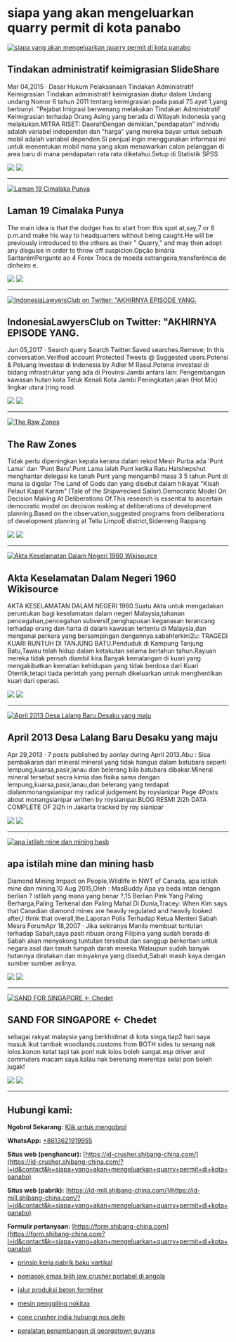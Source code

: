 # siapa yang akan mengeluarkan quarry permit di kota panabo

<a href="https://swt.shibang-china.com/?l=id&img&k=siapa+yang+akan+mengeluarkan+quarry+permit+di+kota+panabo" target="_blank">![siapa yang akan mengeluarkan quarry permit di kota panabo](http://static.shibang-china.com/all-800x300/360.jpg)</a>

## Tindakan administratif keimigrasian SlideShare
Mar 04,2015 · Dasar Hukum Pelaksanaan Tindakan Administratif Keimigrasian Tindakan administratif keimigrasian diatur dalam Undang undang Nomor 6 tahun 2011 tentang keimigrasian pada pasal 75 ayat 1,yang berbunyi: "Pejabat Imigrasi berwenang melakukan Tindakan Administratif Keimigrasian terhadap Orang Asing yang berada di Wilayah Indonesia yang melakukan.MITRA RISET: DaerahDengan demikian,"pendapatan" individu adalah variabel independen dan "harga" yang mereka bayar untuk sebuah mobil adalah variabel dependen.Si penjual ingin menggunakan informasi ini untuk menentukan mobil mana yang akan menawarkan calon pelanggan di area baru di mana pendapatan rata rata diketahui.Setup di Statistik SPSS


<a href="https://whatsapp.shibangsoft.com/WhatsApp.php" target="_blank" title="WhatsApp">![](http://static.shibang-china.com/icon/whatsapp.png)</a> <a href="https://swt.shibang-china.com/?l=id&icon&k=siapa+yang+akan+mengeluarkan+quarry+permit+di+kota+panabo" target="_blank">![](http://static.shibang-china.com/icon/chat-id.png)</a>

---

<a href="https://swt.shibang-china.com/?l=id&img&k=siapa+yang+akan+mengeluarkan+quarry+permit+di+kota+panabo" target="_blank">![Laman 19 Cimalaka Punya](http://static.shibang-china.com/all-800x300/73.jpg)</a>

## Laman 19 Cimalaka Punya
The main idea is that the dodger has to start from this spot at,say,7 or 8 p.m.and make his way to headquarters without being caught.He will be previously introduced to the others as their " Quarry," and may then adopt any disguise in order to throw off suspicion.Opção binária SantarémPergunte ao 4 Forex Troca de moeda estrangeira,transferência de dinheiro e.


<a href="https://whatsapp.shibangsoft.com/WhatsApp.php" target="_blank" title="WhatsApp">![](http://static.shibang-china.com/icon/whatsapp.png)</a> <a href="https://swt.shibang-china.com/?l=id&icon&k=siapa+yang+akan+mengeluarkan+quarry+permit+di+kota+panabo" target="_blank">![](http://static.shibang-china.com/icon/chat-id.png)</a>

---

<a href="https://swt.shibang-china.com/?l=id&img&k=siapa+yang+akan+mengeluarkan+quarry+permit+di+kota+panabo" target="_blank">![IndonesiaLawyersClub on Twitter: "AKHIRNYA EPISODE YANG.](http://static.shibang-china.com/all-800x300/1157.jpg)</a>

## IndonesiaLawyersClub on Twitter: "AKHIRNYA EPISODE YANG.
Jun 05,2017 · Search query Search Twitter.Saved searches.Remove; In this conversation.Verified account Protected Tweets @ Suggested users.Potensi & Peluang Investasi di Indonesia by Adler M Rasul.Potensi investasi di bidang infrastruktur yang ada di Provinsi Jambi antara lain: Pengembangan kawasan hutan kota Teluk Kenali Kota Jambi Peningkatan jalan (Hot Mix) lingkar utara (ring road.


<a href="https://whatsapp.shibangsoft.com/WhatsApp.php" target="_blank" title="WhatsApp">![](http://static.shibang-china.com/icon/whatsapp.png)</a> <a href="https://swt.shibang-china.com/?l=id&icon&k=siapa+yang+akan+mengeluarkan+quarry+permit+di+kota+panabo" target="_blank">![](http://static.shibang-china.com/icon/chat-id.png)</a>

---

<a href="https://swt.shibang-china.com/?l=id&img&k=siapa+yang+akan+mengeluarkan+quarry+permit+di+kota+panabo" target="_blank">![The Raw Zones](http://static.shibang-china.com/all-800x300/620.jpg)</a>

## The Raw Zones
Tidak perlu dipeningkan kepala kerana dalam rekod Mesir Purba ada 'Punt Lama' dan 'Punt Baru'.Punt Lama ialah Punt ketika Ratu Hatshepshut menghantar delegasi ke tanah Punt yang mengambil masa 3 5 tahun.Punt di mana ia digelar The Land of Gods dan yang disebut dalam hikayat "Kisah Pelaut Kapal Karam" (Tale of the Shipwrecked Sailor).Democratic Model On Decision Making At Deliberations Of.This research is essential to ascertain democratic model on decision making at deliberations of development planning.Based on the observation,suggested programs from deliberations of development planning at Tellu LimpoE district,Sidenreng Rappang


<a href="https://whatsapp.shibangsoft.com/WhatsApp.php" target="_blank" title="WhatsApp">![](http://static.shibang-china.com/icon/whatsapp.png)</a> <a href="https://swt.shibang-china.com/?l=id&icon&k=siapa+yang+akan+mengeluarkan+quarry+permit+di+kota+panabo" target="_blank">![](http://static.shibang-china.com/icon/chat-id.png)</a>

---

<a href="https://swt.shibang-china.com/?l=id&img&k=siapa+yang+akan+mengeluarkan+quarry+permit+di+kota+panabo" target="_blank">![Akta Keselamatan Dalam Negeri 1960 Wikisource](http://static.shibang-china.com/all-800x300/1195.jpg)</a>

## Akta Keselamatan Dalam Negeri 1960 Wikisource
AKTA KESELAMATAN DALAM NEGERI 1960.Suatu Akta untuk mengadakan peruntukan bagi keselamatan dalam negeri Malaysia,tahanan pencegahan,pencegahan subversif,penghapusan keganasan terancang terhadap orang dan harta di dalam kawasan tertentu di Malaysia,dan mengenai perkara yang bersampingan dengannya.sabahterkini2u: TRAGEDI KUARI RUNTUH DI TANJUNG BATU.Penduduk di Kampung Tanjung Batu,Tawau telah hidup dalam ketakutan selama bertahun tahun.Rayuan mereka tidak pernah diambil kira.Banyak kemalangan di kuari yang mengakibatkan kematian kehidupan yang tidak berdosa dari Kuari Otentik,tetapi tiada perintah yang pernah dikeluarkan untuk menghentikan kuari dari operasi.


<a href="https://whatsapp.shibangsoft.com/WhatsApp.php" target="_blank" title="WhatsApp">![](http://static.shibang-china.com/icon/whatsapp.png)</a> <a href="https://swt.shibang-china.com/?l=id&icon&k=siapa+yang+akan+mengeluarkan+quarry+permit+di+kota+panabo" target="_blank">![](http://static.shibang-china.com/icon/chat-id.png)</a>

---

<a href="https://swt.shibang-china.com/?l=id&img&k=siapa+yang+akan+mengeluarkan+quarry+permit+di+kota+panabo" target="_blank">![April 2013 Desa Lalang Baru Desaku yang maju](http://static.shibang-china.com/all-800x300/1118.jpg)</a>

## April 2013 Desa Lalang Baru Desaku yang maju
Apr 29,2013 · 7 posts published by aonlay during April 2013.Abu : Sisa pembakaran dari mineral mineral yang tidak hangus dalam batubara seperti lempung,kuarsa,pasir,lanau dan belerang bila batubara dibakar.Mineral mineral tersebut secra kimia dan fisika sama dengan lempung,kuarsa,pasir,lanau,dan belerang yang terdapat dialammonangsianipar my radical judgement by roysianipar Page 4Posts about monangsianipar written by roysianipar.BLOG RESMI 2i2h DATA COMPLETE OF 2i2h in Jakarta tracked by roy sianipar


<a href="https://whatsapp.shibangsoft.com/WhatsApp.php" target="_blank" title="WhatsApp">![](http://static.shibang-china.com/icon/whatsapp.png)</a> <a href="https://swt.shibang-china.com/?l=id&icon&k=siapa+yang+akan+mengeluarkan+quarry+permit+di+kota+panabo" target="_blank">![](http://static.shibang-china.com/icon/chat-id.png)</a>

---

<a href="https://swt.shibang-china.com/?l=id&img&k=siapa+yang+akan+mengeluarkan+quarry+permit+di+kota+panabo" target="_blank">![apa istilah mine dan mining hasb](http://static.shibang-china.com/all-800x300/779.jpg)</a>

## apa istilah mine dan mining hasb
Diamond Mining Impact on People,Wildlife in NWT of Canada, apa istilah mine dan mining,10 Aug 2015,Oleh : MasBuddy Apa ya beda intan dengan berlian ? istilah yang mana yang benar ?,15 Berlian Pink Yang Paling Berharga,Paling Terkenal dan Paling Mahal Di Dunia,Tracey: When Kim says that Canadian diamond mines are heavily regulated and heavily looked after,I think that overall,the.Laporan Polis Terhadap Ketua Menteri Sabah Mesra ForumApr 18,2007 · Jika sekiranya Manila membuat tuntutan terhadap Sabah,saya pasti ribuan orang Filipina yang sudah berada di Sabah akan menyokong tuntutan tersebut dan sanggup berkorban untuk negara asal dan tanah tumpah darah mereka.Walaupun sudah banyak hutannya diratakan dan minyaknya yang disedut,Sabah masih kaya dengan sumber sumber aslinya.


<a href="https://whatsapp.shibangsoft.com/WhatsApp.php" target="_blank" title="WhatsApp">![](http://static.shibang-china.com/icon/whatsapp.png)</a> <a href="https://swt.shibang-china.com/?l=id&icon&k=siapa+yang+akan+mengeluarkan+quarry+permit+di+kota+panabo" target="_blank">![](http://static.shibang-china.com/icon/chat-id.png)</a>

---

<a href="https://swt.shibang-china.com/?l=id&img&k=siapa+yang+akan+mengeluarkan+quarry+permit+di+kota+panabo" target="_blank">![SAND FOR SINGAPORE ← Chedet](http://static.shibang-china.com/all-800x300/487.jpg)</a>

## SAND FOR SINGAPORE ← Chedet
sebagai rakyat malaysia yang berkhidmat di kota singa,tiap2 hari saya masuk ikut tambak woodlands.customs from BOTH sides tu senang nak lolos.konon ketat tapi tak pon! nak lolos boleh sangat.esp driver and commuters macam saya.kalau nak berenang merentas selat pon boleh jugak!

<a href="https://whatsapp.shibangsoft.com/WhatsApp.php" target="_blank" title="WhatsApp">![](http://static.shibang-china.com/icon/whatsapp.png)</a> <a href="https://swt.shibang-china.com/?l=id&icon&k=siapa+yang+akan+mengeluarkan+quarry+permit+di+kota+panabo" target="_blank">![](http://static.shibang-china.com/icon/chat-id.png)</a>

---
## Hubungi kami:

**Ngobrol Sekarang:** [Klik untuk mengobrol](https://swt.shibang-china.com?l=id&contact&k=siapa+yang+akan+mengeluarkan+quarry+permit+di+kota+panabo)

**WhatsApp:**  [+8613621919955](https://whatsapp.shibangsoft.com/WhatsApp.php)

**Situs web (penghancur):** [https://id-crusher.shibang-china.com/](https://id-crusher.shibang-china.com/?l=id&contact&k=siapa+yang+akan+mengeluarkan+quarry+permit+di+kota+panabo)

**Situs web (pabrik):** [https://id-mill.shibang-china.com/](https://id-mill.shibang-china.com/?l=id&contact&k=siapa+yang+akan+mengeluarkan+quarry+permit+di+kota+panabo)

**Formulir pertanyaan:** [https://form.shibang-china.com](https://form.shibang-china.com?l=id&contact&k=siapa+yang+akan+mengeluarkan+quarry+permit+di+kota+panabo)

* [prinsip kerja pabrik baku vartikal](../11/prinsip%20kerja%20pabrik%20baku%20vartikal.md)

* [pemasok emas bijih jaw crusher portabel di angola](../15/pemasok%20emas%20bijih%20jaw%20crusher%20portabel%20di%20angola.md)

* [jalur produksi beton formliner](../15/jalur%20produksi%20beton%20formliner.md)

* [mesin penggiling nokitax](../11/mesin%20penggiling%20nokitax.md)

* [cone crusher india hubungi nos delhi](../15/cone%20crusher%20india%20hubungi%20nos%20delhi.md)

* [peralatan penambangan di georgetown guyana](../11/peralatan%20penambangan%20di%20georgetown%20guyana.md)